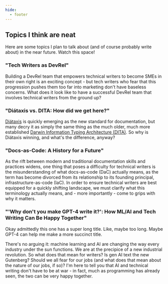 ```yaml
---
hide:
  - footer
---
```


## Topics I think are neat

Here are some topics I plan to talk about (and of course probably write about) in the near future. Watch this space!

### "Tech Writers as DevRel"

Building a DevRel team that empowers technical writers to become SMEs in their own right is an exciting concept - but tech writers who fear that this progression pushes them too far into marketing don't have baseless concerns. What does it look like to have a successful DevRel team that involves technical writers from the ground up?


### "Diátaxis vs. DITA: How did we get here?"

[Diátaxis](https://diataxis.fr/) is quickly emerging as the new standard for documentation, but many decry it as simply the same thing as the much older, much more established [Darwin Information Typing Architecture (DITA)](https://en.wikipedia.org/wiki/Darwin_Information_Typing_Architecture). So why is Diátaxis winning, and what's the difference, anyway?

### "Docs-as-Code: A History for a Future"

As the rift between modern and traditional documentation skills and practices widens, one thing that poses a difficulty for technical writers is the misunderstanding of what docs-as-code (DaC) actually means, as the term has become divorced from its relationship to its founding principal, infrastructure-as-code (IaC). In order to ensure technical writers are best equipped for a quickly shifting landscape, we must clarify what this terminology actually means, and - more importantly - come to grips with why it matters.

### "'Why don't you make GPT-4 write it?': How ML/AI and Tech Writing Can Be Happy Together"

Okay admittedly this one has a super long title. Like, maybe too long. Maybe GPT-4 can help me make a more succinct title.

There's no arguing it: machine learning and AI are changing the way every industry under the sun functions. We are at the precipice of a new industrial revolution. So what does that mean for writers? Is gen AI text the new Gutenberg? Should we all fear for our jobs (and what does that mean about the nature of our jobs, if so)? I'm here to tell you that AI and technical writing don't have to be at war - in fact, much as programming has already seen, the two can be very happy together.